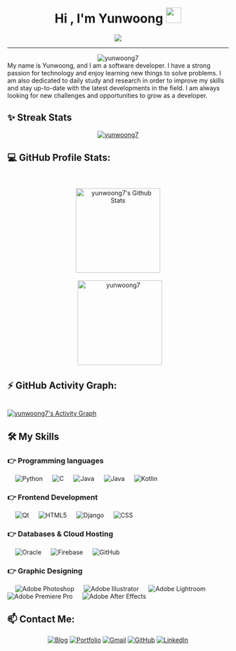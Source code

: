 <h1 align="center">Hi , I'm Yunwoong <img src="https://media.giphy.com/media/hvRJCLFzcasrR4ia7z/giphy.gif" width="35"></h1>
<p align="center">
  <a href="https://yunwoong.tistory.com"><img src="https://readme-typing-svg.herokuapp.com?color=%2336BCF7&center=true&vCenter=true&lines=Software+Developer;AI+%7C+RPA+%7C+Big+Data;Full+Stack+Engineer;Senior+QA;Project+Manager;Graphic+Designer;Always+learning+new+things"></a>
</p>
<hr/>

<div align="center"> <img src="https://komarev.com/ghpvc/?username=yunwoong7&label=Profile%20views&color=0e75b6&style=plastic" alt="yunwoong7" /> </div>
My name is Yunwoong, and I am a software developer. I have a strong passion for technology and enjoy learning new things to solve problems. I am also dedicated to daily study and research in order to improve my skills and stay up-to-date with the latest developments in the field. I am always looking for new challenges and opportunities to grow as a developer.

## ✨ Streak Stats
<p align="center"><a href="https://github.com/yunwoong7"><img src="https://github-readme-streak-stats.herokuapp.com/?user=yunwoong7&theme=dark" alt="yunwoong7"/></a></p>

## 💻 GitHub Profile Stats:

  <br/>
  <p align="center">
	<a href="https://github.com/yunwoong7"><img alt="yunwoong7's Github Stats" src="https://github-readme-stats.vercel.app/api?username=yunwoong7&show_icons=true&count_private=true&theme=dark" height="192px"/></a>
<br/><br/>
  &nbsp;
<a href="https://github.com/yunwoong7"><img src="https://github-readme-stats.vercel.app/api/top-langs?username=yunwoong7&show_icons=true&locale=en&layout=compact&theme=dark" alt="yunwoong7" height="192px"/></a>
  <br/>
<!--   <b>Note:</b> Top languages is only a metric of the languages my public code consists of and doesn't reflect experience or skill level. -->
  </p>

## ⚡ GitHub Activity Graph:
  <br/>
<a href="https://github.com/yunwoong7"><img alt="yunwoong7's Activity Graph" src="https://github-readme-activity-graph.cyclic.app/graph?username=yunwoong7&theme=react-dark" /></a>
  <br/>


## 🛠️ My Skills

### 👉 Programming languages

<p align="left"> 
  &emsp;
  <img alt="Python" src="https://img.shields.io/badge/Python-3776AB.svg?logo=python&logoColor=white">
  &emsp; 
  <img alt="C" src="https://img.shields.io/badge/C%20-%232370ED.svg?logo=c&logoColor=white">
  &emsp;
  <img alt="Java" src="https://img.shields.io/badge/Java-%23007396.svg?logo=java&logoColor=white">
  &emsp;
  <img alt="Java" src="https://img.shields.io/badge/JavaScript-F7DF1E.svg?logo=javascript&logoColor=white">
  &emsp;
  <img alt="Kotlin" src="https://shields.io/badge/Kotlin-7F52FF?logo=kotlin&logoColor=white"/>
  
</p>

### 👉 Frontend Development
<p align="left"> 
  &emsp;
  <img alt="Qt" src="https://img.shields.io/badge/Qt-41CD52.svg?logo=qt&logoColor=white">
  &emsp;
  <img alt="HTML5" src="https://shields.io/badge/HTML5-E34F26?logo=html5&logoColor=white"/>
  &emsp;
  <img alt="Django" src="https://img.shields.io/badge/Django-092E20.svg?style=flat&logo=django&logoColor=white"/>
  &emsp;
  <img alt="CSS" src="https://img.shields.io/badge/CSS%20-%231572B6.svg?logo=css3&logoColor=white">
</p>

### 👉 Databases & Cloud Hosting 
<p align="left">
  &emsp;
  <img alt="Oracle" src="https://img.shields.io/badge/Oracle-F80000.svg?logo=oracle&logoColor=white"/>
  &emsp;
  <img alt="Firebase" src ="https://img.shields.io/badge/Firebase-%23316192.svg?logo=firebase&logoColor=white">
  &emsp;
  <img alt="GitHub" src="https://img.shields.io/badge/GitHub%20Pages-%23327FC7.svg?style=flat&logo=github&logoColor=white">
 </p>
 
### 👉 Graphic Designing
<p align="left">
  &emsp;
  <img alt="Adobe Photoshop" src="https://img.shields.io/badge/Adobe Photoshop-31A8FF.svg?style=flat&logo=adobephotoshop&logoColor=white"/> 
  &emsp;
  <img alt="Adobe Illustrator" src="https://img.shields.io/badge/Adobe Illustrator-%23FF9A00.svg?style=flat&logo=adobeillustrator&logoColor=white"/>
  &emsp;
  <img alt="Adobe Lightroom" src="https://img.shields.io/badge/Adobe Lightroom-%2300f.svg?style=flat&logo=adobelightroom&logoColor=white"/>
  &emsp;
  <img alt="Adobe Premiere Pro" src="https://img.shields.io/badge/Adobe Premiere Pro-%2300f.svg?style=flat&logo=adobepremierepro&logoColor=white"/>
  &emsp;
  <img alt="Adobe After Effects" src="https://img.shields.io/badge/Adobe After Effects-9999FF.svg?style=flat&logo=adobeaftereffects&logoColor=white"/>
 </p>
 
## 📫 Contact Me: 
<p align="center">
  <a href="https://yunwoong.tistory.com/"><img src="https://img.icons8.com/nolan/64/google-blog-search.png" alt="Blog"/></a>
  <a href="https://yunwoong7.github.io/"><img src="https://img.icons8.com/nolan/64/domain.png" alt="Portfolio" /></a>
	<a href="mailto:yunwoong7@gmail.com"><img src="https://img.icons8.com/nolan/64/gmail.png" alt="Gmail"/></a>
	<a href="https://github.com/yunwoong7"><img src="https://img.icons8.com/nolan/64/github.png" alt="GitHub"/></a>
	<a href="https://www.linkedin.com/in/%EC%9C%A4%EC%9B%85-%EA%B9%80-17832919a"><img src="https://img.icons8.com/nolan/64/linkedin.png" alt="LinkedIn"/></a>
</p>
